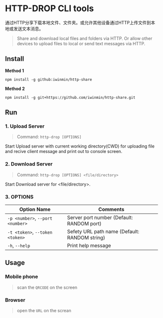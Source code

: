 # HTTP-DROP CLI tools

通过HTTP分享下载本地文件、文件夹。或允许其他设备通过HTTP上传文件到本地或发送文本消息。

> Share and download local files and folders via HTTP. Or allow other devices to upload files to local or send text messages via HTTP.

## Install

**Method 1**
```
npm install -g github:iwinmin/http-share
```

**Method 2**
```
npm install -g git+https://github.com/iwinmin/http-share.git
```


## Run

### 1. Upload Server

> Command: `http-drop [OPTIONS]`

  Start Upload server with current working directory(CWD) for uploading file
  and recive client message and print out to console screen.

### 2. Download Server

> Command: `http-drop [OPTIONS] <file/directory>`

  Start Download server for <file/directory>.

### 3. OPTIONS

  | Option Name | Comments |
  | -------|----------|
  | `-p <number>`, `--port <number>` | Server port number (Default: RANDOM port) |
  | `-t <token>`, `--token <token>` | Sefety URL path name (Default: RANDOM string) |
  | `-h`, `--help` | Print help message |


## Usage

### Mobile phone

> scan the `QRCODE` on the screen

### Browser

> open the `URL` on the screan
